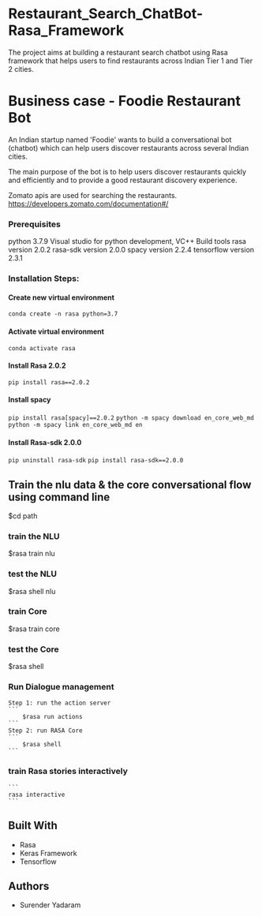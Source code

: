 # Restaurant_Search_ChatBot-Rasa_Framework
The project aims at building a restaurant search chatbot using Rasa framework that helps users to find restaurants across Indian Tier 1 and Tier 2 cities.   

# Business case - Foodie Restaurant Bot

An Indian startup named 'Foodie' wants to build a conversational bot (chatbot) which can help users discover restaurants across several Indian cities. 

The main purpose of the bot is to help users discover restaurants quickly and efficiently and to provide a good restaurant discovery experience. 

Zomato apis are used for searching the restaurants. https://developers.zomato.com/documentation#/


### Prerequisites

python 3.7.9
Visual studio for python development, VC++ Build tools 
rasa version 2.0.2
rasa-sdk version 2.0.0
spacy version 2.2.4
tensorflow version 2.3.1

### Installation Steps:

#### Create new virtual environment
`conda create -n rasa python=3.7`

#### Activate virtual environment
`conda activate rasa`

#### Install Rasa 2.0.2
`pip install rasa==2.0.2`

#### Install spacy
`pip install rasa[spacy]==2.0.2`
`python -m spacy download en_core_web_md`
`python -m spacy link en_core_web_md en`

#### Install Rasa-sdk 2.0.0
`pip uninstall rasa-sdk`
`pip install rasa-sdk==2.0.0`


## Train the nlu data & the core conversational flow using command line

$cd path <path to project>

### train the NLU
$rasa train nlu

### test the NLU
$rasa shell nlu

### train Core
$rasa train core

### test the Core
$rasa shell

### Run Dialogue management
    
    Step 1: run the action server
    ```
        $rasa run actions
    ```
    Step 2: run RASA Core
    ```
        $rasa shell
    ```

### train Rasa stories interactively
    ```
    rasa interactive
    ```


## Built With

* Rasa
* Keras Framework
* Tensorflow


## Authors

* Surender Yadaram
